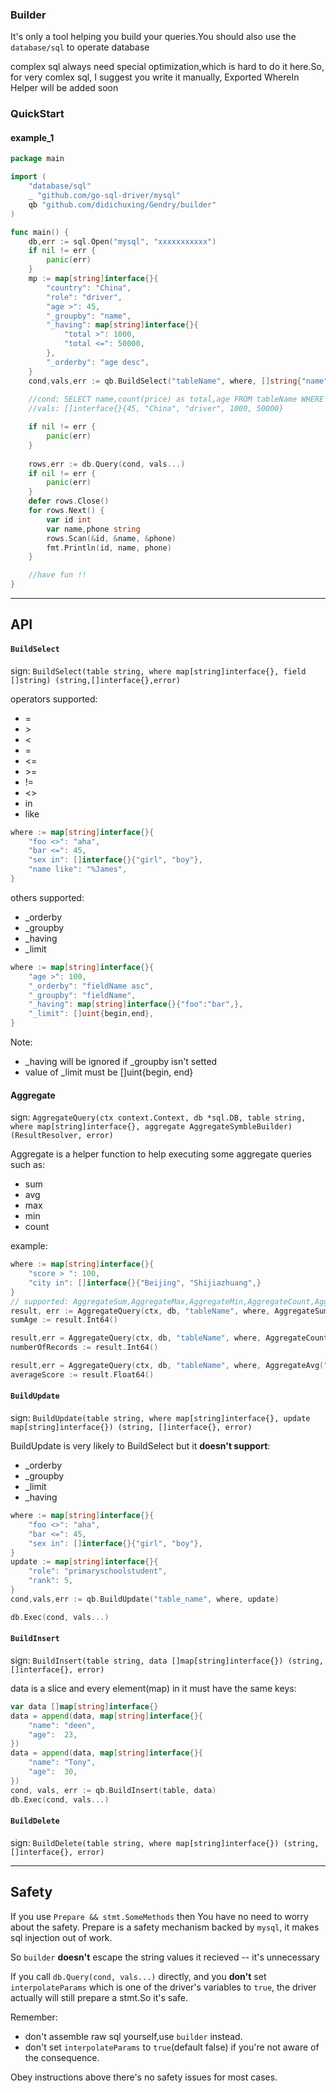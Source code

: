 ### Builder

It's only a tool helping you build your queries.You should also use the `database/sql` to operate database

complex sql always need special optimization,which is hard to do it here.So, for very comlex sql, I suggest you write it manually, Exported WhereIn Helper will be added soon

### QuickStart

#### example_1

``` go
package main

import (
    "database/sql"
    _ "github.com/go-sql-driver/mysql"
    qb "github.com/didichuxing/Gendry/builder"
)

func main() {
    db,err := sql.Open("mysql", "xxxxxxxxxxx")
    if nil != err {
        panic(err)
    }
    mp := map[string]interface{}{
    	"country": "China",
    	"role": "driver",
    	"age >": 45,
        "_groupby": "name",
        "_having": map[string]interface{}{
            "total >": 1000,
            "total <=": 50000,
        },
    	"_orderby": "age desc",
    }
    cond,vals,err := qb.BuildSelect("tableName", where, []string{"name", "count(price) as total", "age"})
    
    //cond: SELECT name,count(price) as total,age FROM tableName WHERE (age>? AND country=? AND role=?) GROUP BY name HAVING (total>? AND total<=?) ORDER BY age DESC
    //vals: []interface{}{45, "China", "driver", 1000, 50000}

	if nil != err {
		panic(err)
	}	
	
    rows,err := db.Query(cond, vals...)
    if nil != err {
        panic(err)
    }
    defer rows.Close()
    for rows.Next() {
        var id int
        var name,phone string
        rows.Scan(&id, &name, &phone)
        fmt.Println(id, name, phone)
    }

    //have fun !!
}
```

---

## API

#### `BuildSelect`

sign: `BuildSelect(table string, where map[string]interface{}, field []string) (string,[]interface{},error)`

operators supported:

* =
* &gt;
* &lt;
* =
* &lt;=
* &gt;=
* !=
* &lt;&gt;
* in
* like

``` go
where := map[string]interface{}{
	"foo <>": "aha",
	"bar <=": 45,
	"sex in": []interface{}{"girl", "boy"},
    "name like": "%James",
}
```

others supported:

* _orderby
* _groupby
* _having
* _limit

``` go
where := map[string]interface{}{
	"age >": 100,
	"_orderby": "fieldName asc",
	"_groupby": "fieldName",
    "_having": map[string]interface{}{"foo":"bar",},
	"_limit": []uint{begin,end},
}
```
Note:
* _having will be ignored if _groupby isn't setted
* value of _limit must be []uint{begin, end}

#### Aggregate

sign: `AggregateQuery(ctx context.Context, db *sql.DB, table string, where map[string]interface{}, aggregate AggregateSymbleBuilder) (ResultResolver, error)`

Aggregate is a helper function to help executing some aggregate queries such as:
* sum
* avg
* max
* min
* count

example:
```go
where := map[string]interface{}{
    "score > ": 100,
    "city in": []interface{}{"Beijing", "Shijiazhuang",}
}
// supported: AggregateSum,AggregateMax,AggregateMin,AggregateCount,AggregateAvg
result, err := AggregateQuery(ctx, db, "tableName", where, AggregateSum("age"))
sumAge := result.Int64()

result,err = AggregateQuery(ctx, db, "tableName", where, AggregateCount("*")) 
numberOfRecords := result.Int64()

result,err = AggregateQuery(ctx, db, "tableName", where, AggregateAvg("score"))
averageScore := result.Float64()
```

#### `BuildUpdate`

sign: `BuildUpdate(table string, where map[string]interface{}, update map[string]interface{}) (string, []interface{}, error)`

BuildUpdate is very likely to BuildSelect but it **doesn't support**:

* _orderby
* _groupby
* _limit
* _having

``` go
where := map[string]interface{}{
	"foo <>": "aha",
	"bar <=": 45,
	"sex in": []interface{}{"girl", "boy"},
}
update := map[string]interface{}{
	"role": "primaryschoolstudent",
	"rank": 5,
}
cond,vals,err := qb.BuildUpdate("table_name", where, update)

db.Exec(cond, vals...)
```

#### `BuildInsert`

sign: `BuildInsert(table string, data []map[string]interface{}) (string, []interface{}, error)`

data is a slice and every element(map) in it must have the same keys:

``` go
var data []map[string]interface{}
data = append(data, map[string]interface{}{
    "name": "deen",
    "age":  23,
})
data = append(data, map[string]interface{}{
    "name": "Tony",
    "age":  30,
})
cond, vals, err := qb.BuildInsert(table, data)
db.Exec(cond, vals...)
```

#### `BuildDelete`

sign: `BuildDelete(table string, where map[string]interface{}) (string, []interface{}, error)`

------

## Safety
If you use `Prepare && stmt.SomeMethods` then You have no need to worry about the safety.
Prepare is a safety mechanism backed by `mysql`, it makes sql injection out of work.

So `builder` **doesn't** escape the string values it recieved -- it's unnecessary

If you call `db.Query(cond, vals...)` directly, and you **don't** set `interpolateParams` which is one of the driver's variables to `true`, the driver actually will still prepare a stmt.So it's safe.

Remember:
* don't assemble raw sql yourself,use `builder` instead.
* don't set `interpolateParams` to `true`(default false) if you're not aware of the consequence.

Obey instructions above there's no safety issues for most cases.

